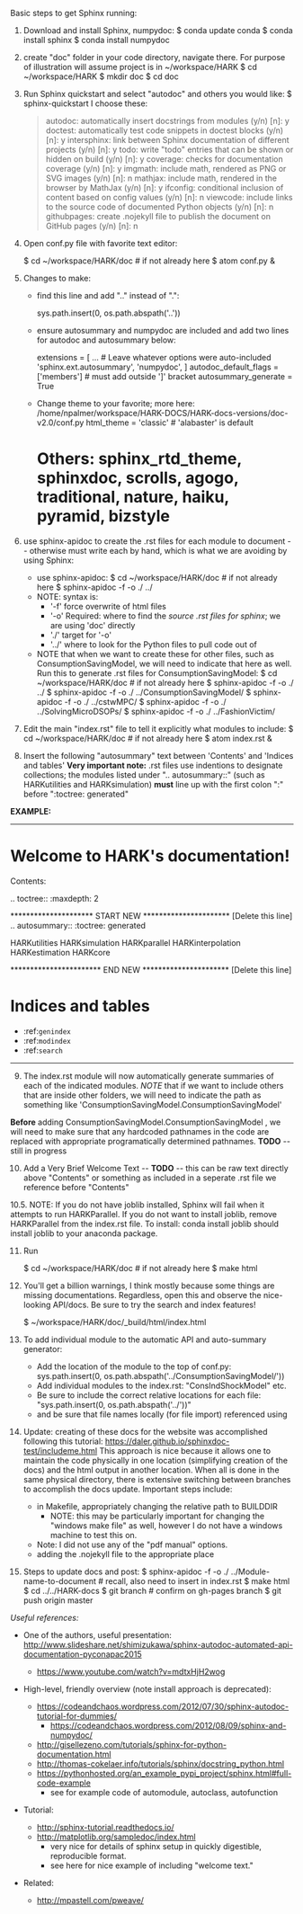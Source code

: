 Basic steps to get Sphinx running:

1. Download and install Sphinx, numpydoc:
    $ conda update conda
    $ conda install sphinx
    $ conda install numpydoc

2. create "doc" folder in your code directory, navigate there. For purpose of illustration will assume project is in ~/workspace/HARK
    $ cd ~/workspace/HARK
    $ mkdir doc
    $ cd doc

3. Run Sphinx quickstart and select "autodoc" and others you would like:
    $ sphinx-quickstart
   I choose these:
    > autodoc: automatically insert docstrings from modules (y/n) [n]: y
    > doctest: automatically test code snippets in doctest blocks (y/n) [n]: y
    > intersphinx: link between Sphinx documentation of different projects (y/n) [n]: y
    > todo: write "todo" entries that can be shown or hidden on build (y/n) [n]: y
    > coverage: checks for documentation coverage (y/n) [n]: y
    > imgmath: include math, rendered as PNG or SVG images (y/n) [n]: n
    > mathjax: include math, rendered in the browser by MathJax (y/n) [n]: y
    > ifconfig: conditional inclusion of content based on config values (y/n) [n]: n
    > viewcode: include links to the source code of documented Python objects (y/n) [n]: n
    > githubpages: create .nojekyll file to publish the document on GitHub pages (y/n) [n]: n

4. Open conf.py file with favorite text editor:

    $ cd ~/workspace/HARK/doc   # if not already here
    $ atom conf.py &

5. Changes to make:
    - find this line and add ".." instead of ".":

        sys.path.insert(0, os.path.abspath('..'))

    - ensure autosummary and numpydoc are included and add two lines for autodoc and autosummary below:

        extensions = [ ...             # Leave whatever options were auto-included
            'sphinx.ext.autosummary',
            'numpydoc',
            ]
        autodoc_default_flags = ['members']  # must add outside ']' bracket
        autosummary_generate = True

    - Change theme to your favorite; more here: /home/npalmer/workspace/HARK-DOCS/HARK-docs-versions/doc-v2.0/conf.py
        html_theme = 'classic' # 'alabaster' is default
        # Others: sphinx_rtd_theme, sphinxdoc, scrolls, agogo, traditional, nature, haiku, pyramid, bizstyle

6. use sphinx-apidoc to create the .rst files for each module to document -- otherwise must write each by hand, which is what we are avoiding by using Sphinx:
    - use sphinx-apidoc:
        $ cd ~/workspace/HARK/doc   # if not already here
        $ sphinx-apidoc -f -o ./ ../
    - NOTE: syntax is:
        * '-f' force overwrite of html files
        * '-o' Required: where to find the *source .rst files for sphinx*; we are using 'doc' directly
        * './' target for '-o'
        * '../' where to look for the Python files to pull code out of
    - NOTE that when we want to create these for other files, such as ConsumptionSavingModel, we will need to indicate that here as well. Run this to generate .rst files for ConsumptionSavingModel:
        $ cd ~/workspace/HARK/doc   # if not already here
        $ sphinx-apidoc -f -o ./ ../
        $ sphinx-apidoc -f -o ./ ../ConsumptionSavingModel/
        $ sphinx-apidoc -f -o ./ ../cstwMPC/
        $ sphinx-apidoc -f -o ./ ../SolvingMicroDSOPs/
        $ sphinx-apidoc -f -o ./ ../FashionVictim/



7. Edit the main "index.rst" file to tell it explicitly what modules to include:
    $ cd ~/workspace/HARK/doc   # if not already here
    $ atom index.rst &

8. Insert the following "autosummary" text between 'Contents' and 'Indices and tables'
   **Very important note:** .rst files use indentions to designate collections; the modules listed under ".. autosummary::" (such as HARKutilities and HARKsimulation) **must** line up with the first colon ":" before ":toctree: generated"



**EXAMPLE:**

--------------------------------------------------------------------------------

Welcome to HARK's documentation!
================================

Contents:

.. toctree::
   :maxdepth: 2

********************* START NEW ********************** [Delete this line]
.. autosummary::
  :toctree: generated

  HARKutilities
  HARKsimulation
  HARKparallel
  HARKinterpolation
  HARKestimation
  HARKcore

*********************** END NEW ********************** [Delete this line]

Indices and tables
==================

* :ref:`genindex`
* :ref:`modindex`
* :ref:`search`

--------------------------------------------------------------------------------

9. The index.rst module will now automatically generate summaries of each of the indicated modules. *NOTE* that if we want to include others that are inside other folders, we will need to indicate the path as something like 'ConsumptionSavingModel.ConsumptionSavingModel'

**Before** adding ConsumptionSavingModel.ConsumptionSavingModel , we will need to make sure that any hardcoded pathnames in the code are replaced with appropriate programatically determined pathnames. **TODO** -- still in progress


10. Add a Very Brief Welcome Text -- **TODO** -- this can be raw text directly above "Contents" or something as included in a seperate .rst file we reference before "Contents"

10.5. NOTE: If you do not have joblib installed, Sphinx will fail when it attempts to run HARKParallel. If you do not want to install joblib, remove HARKParallel from the index.rst file. To install: conda install joblib should install joblib to your anaconda package.


11. Run

    $ cd ~/workspace/HARK/doc   # if not already here
    $ make html

12. You'll get a billion warnings, I think mostly because some things are missing documentations. Regardless,
    open this and observe the nice-looking API/docs. Be sure to try the search and index features!

    $ ~/workspace/HARK/doc/_build/html/index.html


13. To add individual module to the automatic API and auto-summary generator:
    - Add the location of the module to the top of conf.py: sys.path.insert(0, os.path.abspath('../ConsumptionSavingModel/'))
    - Add individual modules to the index.rst: "ConsIndShockModel" etc.
    - Be sure to include the correct relative locations for each file: "sys.path.insert(0, os.path.abspath('../'))"
    - and be sure that file names locally (for file import) referenced using



14. Update: creating of these docs for the website was accomplished following this tutorial: https://daler.github.io/sphinxdoc-test/includeme.html  This approach is nice because it allows one to maintain the code physically in one location (simplifying creation of the docs) and the html output in another location. When all is done in the same physical directory, there is extensive switching between branches to accomplish the docs update.
Important steps include:
    - in Makefile, appropriately changing the relative path to BUILDDIR
        - NOTE: this may be particularly important for changing the "windows make file" as well, however I do not have a windows machine to test this on.
    - Note: I did not use any of the "pdf manual" options.
    - adding the .nojekyll file to the appropriate place



15. Steps to update docs and post:
    $ sphinx-apidoc -f -o ./ ../Module-name-to-document  # recall, also need to insert in index.rst
    $ make html
    $ cd ../../HARK-docs
    $ git branch           # confirm on gh-pages branch
    $ git push origin master





_Useful references:_


- One of the authors, useful presentation: http://www.slideshare.net/shimizukawa/sphinx-autodoc-automated-api-documentation-pyconapac2015
    - https://www.youtube.com/watch?v=mdtxHjH2wog

- High-level, friendly overview (note install approach is deprecated):
    - https://codeandchaos.wordpress.com/2012/07/30/sphinx-autodoc-tutorial-for-dummies/
        - https://codeandchaos.wordpress.com/2012/08/09/sphinx-and-numpydoc/
    - http://gisellezeno.com/tutorials/sphinx-for-python-documentation.html
    - http://thomas-cokelaer.info/tutorials/sphinx/docstring_python.html
    - https://pythonhosted.org/an_example_pypi_project/sphinx.html#full-code-example
        - see for example code of automodule, autoclass, autofunction

- Tutorial:
    - http://sphinx-tutorial.readthedocs.io/
    - http://matplotlib.org/sampledoc/index.html
        - very nice for details of sphinx setup in quickly digestible, reproducible format.
        - see here for nice example of including "welcome text."

- Related:
    - http://mpastell.com/pweave/
